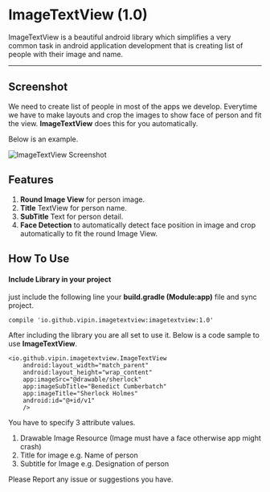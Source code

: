 ImageTextView (1.0)
===================


ImageTextView is a beautiful android library which simplifies a very common task in android application development that is creating list of people with their image and name.

----------


Screenshot
-------------

We need to create list of people in most of the apps we develop. Everytime we have to make layouts and crop the images to show face of person and fit the view. **ImageTextView** does this for you automatically. 

Below is an example.

![ImageTextView Screenshot](https://raw.githubusercontent.com/vipinagrahari/ImageTextView/master/screenshots/screen1.png)


Features
-------------

 1. **Round Image View** for person image.
 2. **Title** TextView for person name. 
 3. **SubTitle** Text for person detail.
 4. **Face Detection** to automatically detect face position in image and crop automatically to fit the round Image View.
 

How To Use
-------------
#### Include Library in your project ####
just include the following line your **build.gradle (Module:app)** file and sync project.

    compile 'io.github.vipin.imagetextview:imagetextview:1.0'

After including the library you are all set to use it. Below is a code sample to use **ImageTextView**.

    <io.github.vipin.imagetextview.ImageTextView
        android:layout_width="match_parent"
        android:layout_height="wrap_content"
        app:imageSrc="@drawable/sherlock"
        app:imageSubTitle="Benedict Cumberbatch"
        app:imageTitle="Sherlock Holmes"
        android:id="@+id/v1"
        /> 

You have to specify 3 attribute values.

 1. Drawable Image Resource (Image must have a face otherwise app might crash)
 2. Title for image  e.g. Name of person
 3. Subtitle for Image e.g. Designation of person

Please Report any issue or suggestions you have.





 
